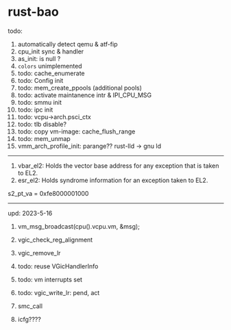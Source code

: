 # rust-bao

todo:
1. automatically detect qemu & atf-fip
2. cpu_init sync & handler
3. as_init: is null ?
5. `colors` unimplemented
7. todo: cache_enumerate
8. todo: Config init
9. todo: mem_create_ppools (additional pools)
10. todo: activate maintanence intr & IPI_CPU_MSG
11. todo: smmu init
12. todo: ipc init
13. todo: vcpu->arch.psci_ctx
15. todo: tlb disable?
16. todo: copy vm-image: cache_flush_range
17. todo: mem_unmap
18. vmm_arch_profile_init: parange??
rust-lld -> gnu ld

--------------------------------------------

1. vbar_el2: Holds the vector base address for any exception that is taken to EL2.
2. esr_el2: Holds syndrome information for an exception taken to EL2.

s2_pt_va = 0xfe8000001000

--------------------------------------------

upd: 2023-5-16

1. vm_msg_broadcast(cpu().vcpu.vm, &msg);
2. vgic_check_reg_alignment
3. vgic_remove_lr
4. todo: reuse VGicHandlerInfo
5. todo: vm interrupts set
6. todo: vgic_write_lr: pend, act

7. smc_call
8. icfg????